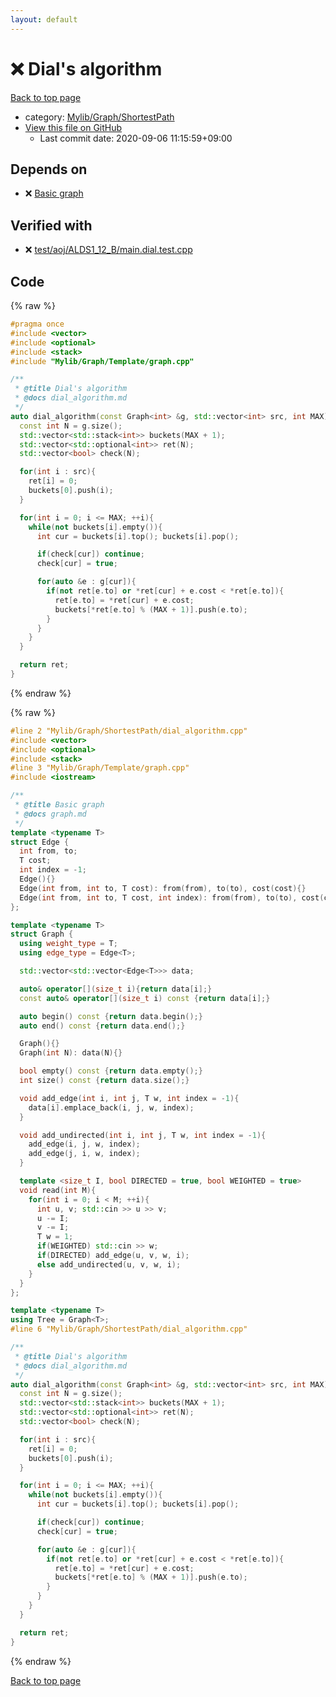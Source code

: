 ```yaml
---
layout: default
---
```


<!-- mathjax config similar to math.stackexchange -->
<script type="text/javascript" async
  src="https://cdnjs.cloudflare.com/ajax/libs/mathjax/2.7.5/MathJax.js?config=TeX-MML-AM_CHTML">
</script>
<script type="text/x-mathjax-config">
  MathJax.Hub.Config({
    TeX: { equationNumbers: { autoNumber: "AMS" }},
    tex2jax: {
      inlineMath: [ ['$','$'] ],
      processEscapes: true
    },
    "HTML-CSS": { matchFontHeight: false },
    displayAlign: "left",
    displayIndent: "2em"
  });
</script>

<script type="text/javascript" src="https://cdnjs.cloudflare.com/ajax/libs/jquery/3.4.1/jquery.min.js"></script>
<script src="https://cdn.jsdelivr.net/npm/jquery-balloon-js@1.1.2/jquery.balloon.min.js" integrity="sha256-ZEYs9VrgAeNuPvs15E39OsyOJaIkXEEt10fzxJ20+2I=" crossorigin="anonymous"></script>
<script type="text/javascript" src="../../../../assets/js/copy-button.js"></script>
<link rel="stylesheet" href="../../../../assets/css/copy-button.css" />


# :x: Dial's algorithm

<a href="../../../../index.html">Back to top page</a>

* category: <a href="../../../../index.html#9a0780c4ad89eac4e850657d1e57c23a">Mylib/Graph/ShortestPath</a>
* <a href="{{ site.github.repository_url }}/blob/master/Mylib/Graph/ShortestPath/dial_algorithm.cpp">View this file on GitHub</a>
    - Last commit date: 2020-09-06 11:15:59+09:00




## Depends on

* :x: <a href="../Template/graph.cpp.html">Basic graph</a>


## Verified with

* :x: <a href="../../../../verify/test/aoj/ALDS1_12_B/main.dial.test.cpp.html">test/aoj/ALDS1_12_B/main.dial.test.cpp</a>


## Code

<a id="unbundled"></a>
{% raw %}
```cpp
#pragma once
#include <vector>
#include <optional>
#include <stack>
#include "Mylib/Graph/Template/graph.cpp"

/**
 * @title Dial's algorithm
 * @docs dial_algorithm.md
 */
auto dial_algorithm(const Graph<int> &g, std::vector<int> src, int MAX){
  const int N = g.size();
  std::vector<std::stack<int>> buckets(MAX + 1);
  std::vector<std::optional<int>> ret(N);
  std::vector<bool> check(N);

  for(int i : src){
    ret[i] = 0;
    buckets[0].push(i);
  }

  for(int i = 0; i <= MAX; ++i){
    while(not buckets[i].empty()){
      int cur = buckets[i].top(); buckets[i].pop();

      if(check[cur]) continue;
      check[cur] = true;

      for(auto &e : g[cur]){
        if(not ret[e.to] or *ret[cur] + e.cost < *ret[e.to]){
          ret[e.to] = *ret[cur] + e.cost;
          buckets[*ret[e.to] % (MAX + 1)].push(e.to);
        }
      }
    }
  }

  return ret;
}

```
{% endraw %}

<a id="bundled"></a>
{% raw %}
```cpp
#line 2 "Mylib/Graph/ShortestPath/dial_algorithm.cpp"
#include <vector>
#include <optional>
#include <stack>
#line 3 "Mylib/Graph/Template/graph.cpp"
#include <iostream>

/**
 * @title Basic graph
 * @docs graph.md
 */
template <typename T>
struct Edge {
  int from, to;
  T cost;
  int index = -1;
  Edge(){}
  Edge(int from, int to, T cost): from(from), to(to), cost(cost){}
  Edge(int from, int to, T cost, int index): from(from), to(to), cost(cost), index(index){}
};

template <typename T>
struct Graph {
  using weight_type = T;
  using edge_type = Edge<T>;

  std::vector<std::vector<Edge<T>>> data;

  auto& operator[](size_t i){return data[i];}
  const auto& operator[](size_t i) const {return data[i];}

  auto begin() const {return data.begin();}
  auto end() const {return data.end();}

  Graph(){}
  Graph(int N): data(N){}

  bool empty() const {return data.empty();}
  int size() const {return data.size();}

  void add_edge(int i, int j, T w, int index = -1){
    data[i].emplace_back(i, j, w, index);
  }

  void add_undirected(int i, int j, T w, int index = -1){
    add_edge(i, j, w, index);
    add_edge(j, i, w, index);
  }

  template <size_t I, bool DIRECTED = true, bool WEIGHTED = true>
  void read(int M){
    for(int i = 0; i < M; ++i){
      int u, v; std::cin >> u >> v;
      u -= I;
      v -= I;
      T w = 1;
      if(WEIGHTED) std::cin >> w;
      if(DIRECTED) add_edge(u, v, w, i);
      else add_undirected(u, v, w, i);
    }
  }
};

template <typename T>
using Tree = Graph<T>;
#line 6 "Mylib/Graph/ShortestPath/dial_algorithm.cpp"

/**
 * @title Dial's algorithm
 * @docs dial_algorithm.md
 */
auto dial_algorithm(const Graph<int> &g, std::vector<int> src, int MAX){
  const int N = g.size();
  std::vector<std::stack<int>> buckets(MAX + 1);
  std::vector<std::optional<int>> ret(N);
  std::vector<bool> check(N);

  for(int i : src){
    ret[i] = 0;
    buckets[0].push(i);
  }

  for(int i = 0; i <= MAX; ++i){
    while(not buckets[i].empty()){
      int cur = buckets[i].top(); buckets[i].pop();

      if(check[cur]) continue;
      check[cur] = true;

      for(auto &e : g[cur]){
        if(not ret[e.to] or *ret[cur] + e.cost < *ret[e.to]){
          ret[e.to] = *ret[cur] + e.cost;
          buckets[*ret[e.to] % (MAX + 1)].push(e.to);
        }
      }
    }
  }

  return ret;
}

```
{% endraw %}

<a href="../../../../index.html">Back to top page</a>

